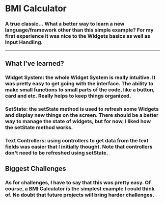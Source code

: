 # BMI Calculator

### A true classic… What a better way to learn a new language/framework other than this simple example? For my first experience it was nice to the Widgets basics as well as Input Handling.

----

## **What I’ve learned?**

###  **Widget System:** the whole Widget System is really intuitive. It was pretty easy to get going with the interface. The ability to make small functions to small parts of the code, like a button, card and etc. Really helps to keep things organized.

### **SetState:** the setState method is used to refresh some Widgets and display new things on the screen. There should be a better way to manage the state of widgets, but for now, I liked how the setState method works. 

### **Text Controllers:**  using controllers to get data from the text fields was easier that I initially thought. Note that controllers don't need to be refreshed using setState.

## **Biggest Challenges**
### As for challenges, I have to say that this was pretty easy. Of course, a BMI Calculator is the simplest example I could think of. No doubt that future projects will bring harder challenges. 